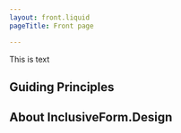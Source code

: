 ```yaml
---
layout: front.liquid
pageTitle: Front page

---
```

This is text

## Guiding Principles

## About InclusiveForm.Design
